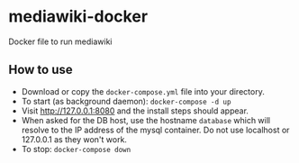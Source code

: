 # mediawiki-docker
Docker file to run mediawiki

How to use
----------

* Download or copy the `docker-compose.yml` file into your directory.
* To start (as background daemon): `docker-compose -d up`
* Visit http://127.0.0.1:8080 and the install steps should appear.
* When asked for the DB host, use the hostname `database` which will resolve to the IP address of the mysql container. Do not use localhost or 127.0.0.1 as they won't work.
* To stop: `docker-compose down`

